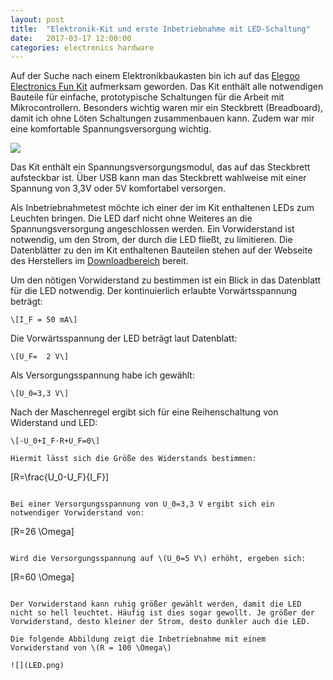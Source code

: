 ```yaml
---
layout: post
title:  "Elektronik-Kit und erste Inbetriebnahme mit LED-Schaltung"
date:   2017-03-17 12:00:00
categories: electronics hardware
---
```


Auf der Suche nach einem Elektronikbaukasten bin ich auf das [Elegoo Electronics Fun Kit](https://www.amazon.de/Elegoo-Electronic-Breadboard-Kondensator-Potentiometer/dp/B01J79YG8G/ref=sr_1_fkmr0_1?ie=UTF8&qid=1489770984&sr=8-1-fkmr0&keywords=eleego+electronics+fun+kit) aufmerksam geworden. Das Kit enthält alle notwendigen Bauteile für einfache, prototypische Schaltungen für die Arbeit mit Mikrocontrollern. Besonders wichtig waren mir ein Steckbrett (Breadboard), damit ich ohne Löten Schaltungen zusammenbauen kann. Zudem war mir eine komfortable Spannungsversorgung wichtig.

![](inhalt_eleegokit.jpg)

Das Kit enthält ein Spannungsversorgungsmodul, das auf das Steckbrett aufsteckbar ist. Über USB kann man das Steckbrett wahlweise mit einer Spannung von 3,3V oder 5V komfortabel versorgen.

Als Inbetriebnahmetest möchte ich einer der im Kit enthaltenen LEDs zum Leuchten bringen. Die LED darf nicht ohne Weiteres an die Spannungsversorgung angeschlossen werden. Ein Vorwiderstand ist notwendig, um den Strom, der durch die LED fließt, zu limitieren. Die Datenblätter zu den im Kit enthaltenen Bauteilen stehen auf der Webseite des Herstellers im [Downloadbereich](http://www.elegoo.com/download/) bereit.

Um den nötigen Vorwiderstand zu bestimmen ist ein Blick in das Datenblatt für die LED notwendig. Der kontinuierlich erlaubte Vorwärtsspannung beträgt:

```
\[I_F = 50 mA\]
```

Die Vorwärtsspannung der LED beträgt laut Datenblatt:

```
\[U_F=  2 V\]
```

Als Versorgungsspannung habe ich gewählt:

```
\[U_0=3,3 V\]
```

Nach der Maschenregel ergibt sich für eine Reihenschaltung von Widerstand und LED:
```
\[-U_0+I_F⋅R+U_F=0\]

Hiermit lässt sich die Größe des Widerstands bestimmen:

```
\[R=\frac{U_0-U_F}{I_F}\]
```

Bei einer Versorgungsspannung von U_0=3,3 V ergibt sich ein notwendiger Vorwiderstand von:

```
\[R=26 \Omega\]
```

Wird die Versorgungsspannung auf \(U_0=5 V\) erhöht, ergeben sich:

```
\[R=60 \Omega\]
```

Der Vorwiderstand kann ruhig größer gewählt werden, damit die LED nicht so hell leuchtet. Häufig ist dies sogar gewollt. Je größer der Vorwiderstand, desto kleiner der Strom, desto dunkler auch die LED.

Die folgende Abbildung zeigt die Inbetriebnahme mit einem Vorwiderstand von \(R = 100 \Omega\)

![](LED.png)

